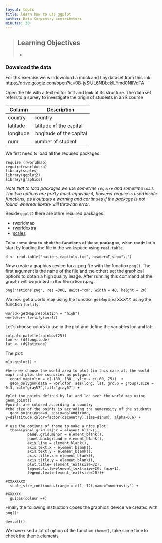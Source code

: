 ```yaml
---
layout: topic
title: learn how to use ggplot
author: Data Carpentry contributors
minutes: 30
---
```

> ## Learning Objectives
> *  

### Download the data

For this exercise we will download a mock and tiny dataset from this link: 
https://drive.google.com/open?id=0B-jyStUL6NDbcklLYmdONllVdTA

Open the file with a text editor first and look at its structure. 
The data set refers to a survey to investigate the origin of  students in an R course

| Column      | Description               |
|-------------|---------------------------|
|country      | country                   |
|latitude     | latitude of the capital   |
|longitude    | longitude of the capital  |
|num          | number of student         | 


We first need to load all the required packages: 

```
require (rworldmap)
require(rworldxtra)
library(scales)
library(ggplot2)
library(graphics)
```

*Note that to load packages we use sometime `require` and sometime `load`. The two options are pretty much equivalent, however require is used inside functions, as it outputs a warning and continues if the package is not found, whereas library will throw an error.*

Beside `ggplt2` there are othre required packages:  

- [rworldmap](https://cran.r-project.org/web/packages/rworldmap/index.html) 
- [rworldextra](https://cran.r-project.org/web/packages/rworldmap/index.html)
- [scales](https://cran.r-project.org/web/packages/scales/index.html)

Take some time to chek the functions of these packages, when ready let's start by loading the file in the workspace using `read.table`.

```
d <- read.table("nations_capitols.txt", header=T,sep="\t")
```
Now create a graphics device for a .png file with the function `png()`. The first argument is the name of the file and the others set the graphical options to obtain a high quality image. After running this command all the graphs will be printed in the file nations.png: 

```
png("nations.png", res =300, units="cm", width = 40, height = 20)
```

We now get a world map using the function `getMap`  and XXXXX using the function `fortify`:  

```
world<-getMap(resolution = "high")  
worldfor<-fortify(world)
```

Let's choose colors to use in the plot and define the variables lon and lat: 

```
colpal<-palette(rainbow(25))
lon <- (d$longitude)
lat <- (d$latitude)
```
The plot: 

```
m1<-ggplot() +

#here we choose the world area to plot (in this case all the world map) and plot the countries as polygons
  coord_map(xlim = c(-180, 180), ylim = c(-60, 75))  +
  geom_polygon(data = worldfor, aes(long, lat, group = group),size = 0.3, col="gray57",fill="gray57") +

#plot the points defined by lat and lon over the world map using geom_point()
#points are colored according to country 
#the size of the points is accroding the numerosity of the students  
  geom_point(data=d, aes(x=d$longitude, y=d$latitude,color=factor(d$country),size=d$num), alpha=0.6) +

# use the options of theme to make a nice plot! 
  theme(panel.grid.major = element_blank(),
          panel.grid.minor = element_blank(),
          panel.background = element_blank(),
          axis.line = element_blank(),
          axis.text.x = element_blank(),
          axis.text.y = element_blank(),
          axis.title.x = element_blank(),
          axis.title.y = element_blank(),
          plot.title= element_text(size=32),
          legend.title=element_text(size=20, face=1),
          legend.text=element_text(size=20))+

#XXXXXXXX  
  scale_size_continuous(range = c(1, 12),name="numerosity") +

#XXXXXX
  guides(colour =F)
```
Finally the following instruction closes the graphical device we created with `png()`:  

```
dev.off()
```
We have used a lot of option of the function `theme()`, take some time to check the [theme elements](http://docs.ggplot2.org/current/theme.html) 

